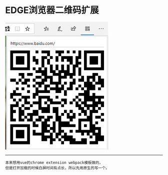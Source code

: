 # EDGE浏览器二维码扩展

![capture](capture.png)

---
    本来想用vue的chrome extension webpack模板做的，
    但是打开加载的时候白屏时间有点长，所以先用原生的写一个。
